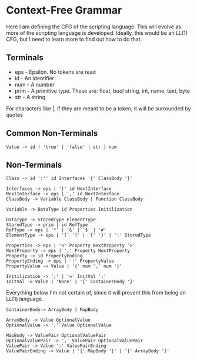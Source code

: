 # Context-Free Grammar

Here I am defining the CFG of the scripting language. This will evolve as more of the scripting language is developed. Ideally, this would be an LL(1) CFG, but I need to learn more to find out how to do that.

## Terminals

* eps - Epsilon. No tokens are read
* id - An identifier
* num - A number
* prim - A primitive type. These are: float, bool  string, int, name, text, byte
* str - A string

For characters like |, if they are meant to be a token, it will be surrounded by quotes

## Common Non-Terminals

```
Value -> id | 'true' | 'false' | str | num
```

## Non-Terminals

```
Class -> id ':'' id Interfaces '{' ClassBody '}'

Interfaces -> eps | '|' id NextInterface
NextInterface -> eps | ',' id NextInterface
ClassBody -> Variable ClassBody | Function ClassBody

Variable -> DataType id Properties Initilization

DataType -> StoredType ElementType
StoredType -> prim | id RefType
RefType -> eps | '*' | '&' | '$' | '#'
ElementType -> eps | '[' ']' | '{' '}' | ':' StoredType

Properties -> eps | '<' Property NextProperty '>'
NextProperty -> eps | ',' Property NextProperty
Property -> id PropertyEnding
PropertyEnding -> eps | ':' PropertyValue
PropertyValue -> Value | '{' num ',' num '}'

Initilization -> ';' | '=' InitVal ';'
InitVal -> Value | 'None' | '{' ContainerBody '}'
```
Everything below I'm not certain of, since it will prevent this from being an LL(1) language.
```
ContainerBody-> ArrayBody | MapBody

ArrayBody -> Value OptionalValue
OptionalValue -> ',' Value OptionalValue

MapBody -> ValuePair OptionalValuePair
OptionalValuePair -> ',' ValuePair OptionalValuePair
ValuePair -> Value ':' ValuePairEnding
ValuePairEnding -> Value | '{' MapBody '}' | '{' ArrayBody '}'
```